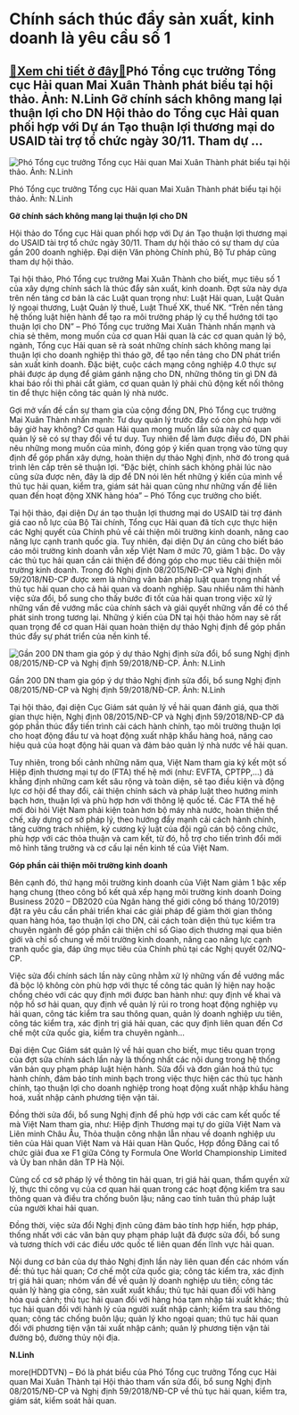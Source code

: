 Chính sách thúc đẩy sản xuất, kinh doanh là yêu cầu số 1
========================================================

[:gift:Xem chi tiết ở đây:gift:](https://hddtvn.com/chinh-sach-thuc-day-san-xuat-kinh-doanh-la-yeu-cau-so-1-2/)Phó Tổng cục trưởng Tổng cục Hải quan Mai Xuân Thành phát biểu tại hội thảo. Ảnh: N.Linh Gỡ chính sách không mang lại thuận lợi cho DN Hội thảo do Tổng cục Hải quan phối hợp với Dự án Tạo thuận lợi thương mại do USAID tài trợ tổ chức ngày 30/11. Tham dự …
---------------------------------------------------------------------------------------------------------------------------------------------------------------------------------------------------------------------------------------------------------------





![Phó Tổng cục trưởng Tổng cục Hải quan Mai Xuân Thành phát biểu tại hội thảo. Ảnh: N.Linh](https://hddtvn.com/wp-content/uploads/2021/01/1510_crop.jpg "Phó Tổng cục trưởng Tổng cục Hải quan Mai Xuân Thành phát biểu tại hội thảo. Ảnh: N.Linh")


Phó Tổng cục trưởng Tổng cục Hải quan Mai Xuân Thành phát biểu tại hội thảo. Ảnh: N.Linh



**Gỡ chính sách không mang lại thuận lợi cho DN**


Hội thảo do Tổng cục Hải quan phối hợp với Dự án Tạo thuận lợi thương mại do USAID tài trợ tổ chức ngày 30/11. Tham dự hội thảo có sự tham dự của gần 200 doanh nghiệp. Đại diện Văn phòng Chính phủ, Bộ Tư pháp cũng tham dự hội thảo.


Tại hội thảo, Phó Tổng cục trưởng Mai Xuân Thành cho biết, mục tiêu số 1 của xây dựng chính sách là thúc đẩy sản xuất, kinh doanh. Đợt sửa này dựa trên nền tảng cơ bản là các Luật quan trọng như: Luật Hải quan, Luật Quản lý ngoại thương, Luật Quản lý thuế, Luật Thuế XK, thuế NK. “Trên nền tảng hệ thống luật hiện hành để tạo ra môi trường pháp lý cụ thể hướng tới tạo thuận lợi cho DN” – Phó Tổng cục trưởng Mai Xuân Thành nhấn mạnh và chia sẻ thêm, mong muốn của cơ quan Hải quan là các cơ quan quản lý bộ, ngành, Tổng cục Hải quan sẽ rà soát những chính sách không mang lại thuận lợi cho doanh nghiệp thì tháo gỡ, để tạo nền tảng cho DN phát triển sản xuất kinh doanh. Đặc biệt, cuộc cách mạng công nghiệp 4.0 thực sự phải được áp dụng để giảm gánh nặng cho DN, những thông tin gì DN đã khai báo rồi thì phải cắt giảm, cơ quan quản lý phải chủ động kết nối thông tin để thực hiện công tác quản lý nhà nước.


Gợi mở vấn đề cần sự tham gia của cộng đồng DN, Phó Tổng cục trưởng Mai Xuân Thành nhấn mạnh: Tư duy quản lý trước đây có còn phù hợp với bây giờ hay không? Cơ quan Hải quan mong muốn lần sửa này cơ quan quản lý sẽ có sự thay đổi về tư duy. Tuy nhiên để làm được điều đó, DN phải nêu những mong muốn của mình, đóng góp ý kiến quan trọng vào từng quy định để góp phần xây dựng, hoàn thiện dự thảo Nghị định, nhờ đó trong quá trình lên cấp trên sẽ thuận lợi. “Đặc biệt, chính sách không phải lúc nào cũng sửa được nên, đây là dịp để DN nói lên hết những ý kiến của mình về thủ tục hải quan, kiểm tra, giám sát hải quan cũng như những vấn đề liên quan đến hoạt động XNK hàng hóa” – Phó Tổng cục trưởng cho biết.


Tại hội thảo, đại diện Dự án tạo thuận lợi thương mại do USAID tài trợ đánh giá cao nỗ lực của Bộ Tài chính, Tổng cục Hải quan đã tích cực thực hiện các Nghị quyết của Chính phủ về cải thiện môi trường kinh doanh, nâng cao năng lực cạnh tranh quốc gia. Tuy nhiên, đại diện Dự án cũng cho biết báo cáo môi trường kinh doanh vẫn xếp Việt Nam ở mức 70, giảm 1 bậc. Do vậy các thủ tục hải quan cần cải thiện để đóng góp cho mục tiêu cải thiện môi trường kinh doanh. Trong đó Nghị định 08/2015/NĐ-CP và Nghị định 59/2018/NĐ-CP được xem là những văn bản pháp luật quan trọng nhất về thủ tục hải quan cho cả hải quan và doanh nghiệp. Sau nhiều năm thi hành việc sửa đổi, bổ sung cho thấy bước đi tốt của hải quan trong việc xử lý những vấn đề vướng mắc của chính sách và giải quyết những vấn đề có thể phát sinh trong tương lại. Những ý kiến của DN tại hội thảo hôm nay sẽ rất quan trọng để cơ quan Hải quan hoàn thiện dự thảo Nghị định để góp phần thúc đẩy sự phát triển của nền kinh tế.





![Gần 200 DN tham gia góp ý dự thảo Nghị định sửa đổi, bổ sung Nghị định 08/2015/NĐ-CP và Nghị định 59/2018/NĐ-CP. Ảnh: N.Linh](https://hddtvn.com/wp-content/uploads/2021/01/1542_hoi_thao_ND_08.jpg "Gần 200 DN tham gia góp ý dự thảo Nghị định sửa đổi, bổ sung Nghị định 08/2015/NĐ-CP và Nghị định 59/2018/NĐ-CP. Ảnh: N.Linh")


Gần 200 DN tham gia góp ý dự thảo Nghị định sửa đổi, bổ sung Nghị định 08/2015/NĐ-CP và Nghị định 59/2018/NĐ-CP. Ảnh: N.Linh



Tại hội thảo, đại diện Cục Giám sát quản lý về hải quan đánh giá, qua thời gian thực hiện, Nghị định 08/2015/NĐ-CP và Nghị định 59/2018/NĐ-CP đã góp phần thúc đẩy tiến trình cải cách hành chính, tạo môi trường thuận lợi cho hoạt động đầu tư và hoạt động xuất nhập khẩu hàng hoá, nâng cao hiệu quả của hoạt động hải quan và đảm bảo quản lý nhà nước về hải quan.


Tuy nhiên, trong bối cảnh những năm qua, Việt Nam tham gia ký kết một số Hiệp định thương mại tự do (FTA) thế hệ mới (như: EVFTA, CPTPP,…) đã khẳng định những cam kết sâu rộng và toàn diện, sẽ tạo điều kiện và động lực cơ hội để thay đổi, cải thiện chính sách và pháp luật theo hướng minh bạch hơn, thuận lợi và phù hợp hơn với thông lệ quốc tế. Các FTA thế hệ mới đòi hỏi Việt Nam phải kiện toàn hơn bộ máy nhà nước, hoàn thiện thể chế, xây dựng cơ sở pháp lý, theo hướng đẩy mạnh cải cách hành chính, tăng cường trách nhiệm, kỷ cương kỷ luật của đội ngũ cán bộ công chức, phù hợp với các thỏa thuận và cam kết, từ đó, hỗ trợ cho tiến trình đổi mới mô hình tăng trưởng và cơ cấu lại nền kinh tế của Việt Nam.


**Góp phần cải thiện môi trường kinh doanh**


Bên cạnh đó, thứ hạng môi trường kinh doanh của Việt Nam giảm 1 bậc xếp hạng chung (theo công bố kết quả xếp hạng môi trường kinh doanh Doing Business 2020 – DB2020 của Ngân hàng thế giới công bố tháng 10/2019) đặt ra yêu cầu cần phải triển khai các giải pháp để giảm thời gian thông quan hàng hóa, tạo thuận lợi cho DN, cải cách toàn diện thủ tục kiểm tra chuyên ngành để góp phần cải thiện chỉ số Giao dịch thương mại qua biên giới và chỉ số chung về môi trường kinh doanh, nâng cao năng lực cạnh tranh quốc gia, đáp ứng mục tiêu của Chính phủ tại các Nghị quyết 02/NQ-CP.


Việc sửa đổi chính sách lần này cũng nhằm xử lý những vấn đề vướng mắc đã bộc lộ không còn phù hợp với thực tế công tác quản lý hiện nay hoặc chồng chéo với các quy định mới được ban hành như: quy định về khai và nộp hồ sơ hải quan, quy định về quản lý rủi ro trong hoạt động nghiệp vụ hải quan, công tác kiểm tra sau thông quan, quản lý doanh nghiệp ưu tiên, công tác kiểm tra, xác định trị giá hải quan, các quy định liên quan đến Cơ chế một cửa quốc gia, kiểm tra chuyên ngành…


Đại diện Cục Giám sát quản lý về hải quan cho biết, mục tiêu quan trọng của đợt sửa chính sách lần này là thống nhất các nội dung trong hệ thống văn bản quy phạm pháp luật hiện hành. Sửa đổi và đơn giản hoá thủ tục hành chính, đảm bảo tính minh bạch trong việc thực hiện các thủ tục hành chính, tạo thuận lợi cho doanh nghiệp trong hoạt động xuất nhập khẩu hàng hoá, xuất nhập cảnh phương tiện vận tải.


Đồng thời sửa đổi, bổ sung Nghị định để phù hợp với các cam kết quốc tế mà Việt Nam tham gia, như: Hiệp định Thương mại tự do giữa Việt Nam và Liên minh Châu Âu, Thỏa thuận công nhận lẫn nhau về doanh nghiệp ưu tiên của Hải quan Việt Nam và Hải quan Hàn Quốc, Hợp đồng Đăng cai tổ chức giải đua xe F1 giữa Công ty Formula One World Championship Limited và Ủy ban nhân dân TP Hà Nội.


Củng cố cơ sở pháp lý về thông tin hải quan, trị giá hải quan, thẩm quyền xử lý, thực thi công vụ của cơ quan hải quan trong các hoạt động kiểm tra sau thông quan và điều tra chống buôn lậu; nâng cao tính tuân thủ pháp luật của người khai hải quan.


Đồng thời, việc sửa đổi Nghị định cũng đảm bảo tính hợp hiến, hợp pháp, thống nhất với các văn bản quy phạm pháp luật đã được sửa đổi, bổ sung và tương thích với các điều ước quốc tế liên quan đến lĩnh vực hải quan.





Nội dung cơ bản của dự thảo Nghị định lần này liên quan đến các nhóm vấn đề: thủ tục hải quan; Cơ chế một cửa quốc gia; công tác kiểm tra, xác định trị giá hải quan; nhóm vấn đề về quản lý doanh nghiệp ưu tiên; công tác quản lý hàng gia công, sản xuất xuất khẩu; thủ tục hải quan đối với hàng hóa quá cảnh; thủ tục hải quan đối với hàng hóa tạm nhập tái xuất khác; thủ tục hải quan đối với hành lý của người xuất nhập cảnh; kiểm tra sau thông quan; công tác chống buôn lậu; quản lý kho ngoại quan; thủ tục hải quan đối với phương tiện vận tải xuất nhập cảnh; quản lý phương tiện vận tải đường bộ, đường thủy nội địa.




**N.Linh**



more(HDDTVN) – Đó là phát biểu của Phó Tổng cục trưởng Tổng cục Hải quan Mai Xuân Thành tại Hội thảo tham vấn sửa đổi, bổ sung Nghị định 08/2015/NĐ-CP và Nghị định 59/2018/NĐ-CP về thủ tục hải quan, kiểm tra, giám sát, kiểm soát hải quan.


